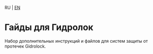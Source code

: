 RU | [EN](README_en.md)

# Гайды для Гидролок
Набор дополнительных инструкций и файлов для систем защиты от протечек Gidrolock.
